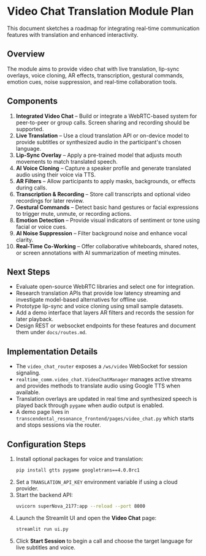 <!--
STRICTLY A SOCIAL MEDIA PLATFORM
Intellectual Property & Artistic Inspiration
Legal & Ethical Safeguards
-->
# Video Chat Translation Module Plan

This document sketches a roadmap for integrating real-time communication features with translation and enhanced interactivity.

## Overview

The module aims to provide video chat with live translation, lip-sync overlays, voice cloning, AR effects, transcription, gestural commands, emotion cues, noise suppression, and real-time collaboration tools.

## Components

1. **Integrated Video Chat** – Build or integrate a WebRTC-based system for peer-to-peer or group calls. Screen sharing and recording should be supported.
2. **Live Translation** – Use a cloud translation API or on-device model to provide subtitles or synthesized audio in the participant's chosen language.
3. **Lip-Sync Overlay** – Apply a pre-trained model that adjusts mouth movements to match translated speech.
4. **AI Voice Cloning** – Capture a speaker profile and generate translated audio using their voice via TTS.
5. **AR Filters** – Allow participants to apply masks, backgrounds, or effects during calls.
6. **Transcription & Recording** – Store call transcripts and optional video recordings for later review.
7. **Gestural Commands** – Detect basic hand gestures or facial expressions to trigger mute, unmute, or recording actions.
8. **Emotion Detection** – Provide visual indicators of sentiment or tone using facial or voice cues.
9. **AI Noise Suppression** – Filter background noise and enhance vocal clarity.
10. **Real-Time Co-Working** – Offer collaborative whiteboards, shared notes, or screen annotations with AI summarization of meeting minutes.

## Next Steps

- Evaluate open-source WebRTC libraries and select one for integration.
- Research translation APIs that provide low latency streaming and investigate model-based alternatives for offline use.
- Prototype lip-sync and voice cloning using small sample datasets.
- Add a demo interface that layers AR filters and records the session for later playback.
- Design REST or websocket endpoints for these features and document them under `docs/routes.md`.


## Implementation Details

- The `video_chat_router` exposes a `/ws/video` WebSocket for session signaling.
- `realtime_comm.video_chat.VideoChatManager` manages active streams and provides
  methods to translate audio using Google TTS when available.
- Translation overlays are updated in real time and synthesized speech is played
  back through `pygame` when audio output is enabled.
- A demo page lives in `transcendental_resonance_frontend/pages/video_chat.py`
  which starts and stops sessions via the router.

## Configuration Steps

1. Install optional packages for voice and translation:
   ```bash
   pip install gtts pygame googletrans==4.0.0rc1
   ```
2. Set a `TRANSLATION_API_KEY` environment variable if using a cloud provider.
3. Start the backend API:
   ```bash
   uvicorn superNova_2177:app --reload --port 8000
   ```
4. Launch the Streamlit UI and open the **Video Chat** page:
   ```bash
   streamlit run ui.py
   ```
5. Click **Start Session** to begin a call and choose the target language for
   live subtitles and voice.
